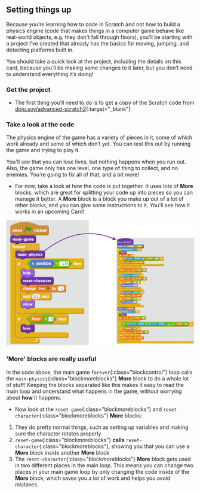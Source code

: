 ## Setting things up

Because you’re learning how to code in Scratch and not how to build a physics engine (code that makes things in a computer game behave like real-world objects, e.g. they don't fall through floors), you’ll be starting with a project I’ve created that already has the basics for moving, jumping, and detecting platforms built in.

You should take a quick look at the project, including the details on this card, because you’ll be making some changes to it later, but you don’t need to understand everything it’s doing!

### Get the project

+ The first thing you’ll need to do is to get a copy of the Scratch code from [dojo.soy/advanced-scratch2](http://dojo.soy/advanced-scratch2){:target="_blank"} 

### Take a look at the code

The physics engine of the game has a variety of pieces in it, some of which work already and some of which don’t yet. You can test this out by running the game and trying to play it.

You'll see that you can lose lives, but nothing happens when you run out. Also, the game only has one level, one type of thing to collect, and no enemies. You’re going to fix all of that, and a bit more!

+ For now, take a look at how the code is put together. It uses lots of **More** blocks, which are great for splitting your code up into pieces so you can manage it better. A **More** block is a block you make up out of a lot of other blocks, and you can give some instructions to it. You'll see how it works in an upcoming Card!

![](images/setup2and3.png)

### 'More' blocks are really useful

In the code above, the main game `forever`{:class="blockcontrol"} loop calls the `main-physics`{:class="blockmoreblocks"} **More** block to do a whole lot of stuff! Keeping the blocks separated like this makes it easy to read the main loop and understand what happens in the game, without worrying about **how** it happens.
 
+ Now look at the `reset game`{:class="blockmoreblocks"} and `reset character`{:class="blockmoreblocks"} **More** blocks:
1. They do pretty normal things, such as setting up variables and making sure the character rotates properly
1. `reset-game`{:class="blockmoreblocks"} **calls** `reset-character`{:class="blockmoreblocks"}, showing you that you can use a **More** block inside another **More** block
1. The `reset-character`{:class="blockmoreblocks"} **More** block gets used in two different places in the main loop. This  means you can change two places in your main game loop by only changing the code inside of the **More** block, which saves you a lot of work and helps you avoid mistakes.
